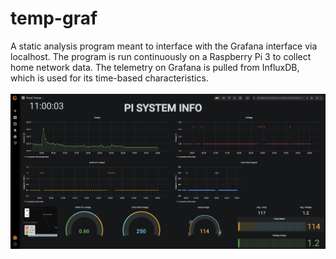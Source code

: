 # temp-graf

A static analysis program meant to interface with the Grafana interface via localhost. The program is run continuously on a Raspberry Pi 3 to collect home network data. The telemetry on Grafana is pulled from InfluxDB, which is used for its time-based characteristics.  
<br>
![Grafana Dashboard](https://github.com/TimothyLe/temp-graf/blob/master/grafana-dashboard.png)
